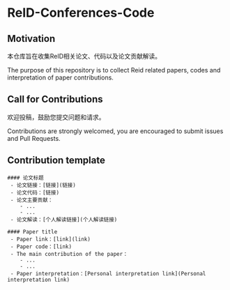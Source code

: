 # ReID-Conferences-Code


## Motivation
本仓库旨在收集ReID相关论文、代码以及论文贡献解读。

The purpose of this repository is to collect Reid related papers, codes and interpretation of paper contributions.

## Call for Contributions
欢迎投稿，鼓励您提交问题和请求。

Contributions are strongly welcomed, you are encouraged to submit issues and Pull Requests.

## Contribution template

```
#### 论文标题
 - 论文链接：[链接](链接)
 - 论文代码：[链接)
 - 论文主要贡献：
    - ...
    - ...
 - 论文解读：[个人解读链接](个人解读链接)
```
```
#### Paper title
 - Paper link：[link](link)
 - Paper code：[link)
 - The main contribution of the paper：
    - ...
    - ...
 - Paper interpretation：[Personal interpretation link](Personal interpretation link)
```